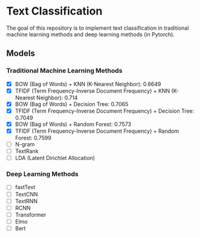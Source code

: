 # Text Classification

The goal of this repository is to implement text classification in traditional machine learning methods and deep learning methods (in Pytorch).

## Models

### Traditional Machine Learning Methods

- [x] BOW (Bag of Words) + KNN (K-Nearest Neighbor): 0.6649
- [x] TFIDF (Term Frequency-Inverse Document Frequency) + KNN (K-Nearest Neighbor): 0.714
- [x] BOW (Bag of Words) + Decision Tree: 0.7065
- [x] TFIDF (Term Frequency-Inverse Document Frequency) + Decision Tree: 0.7049
- [x] BOW (Bag of Words) + Random Forest: 0.7573
- [x] TFIDF (Term Frequency-Inverse Document Frequency) + Random Forest: 0.7599
- [ ] N-gram
- [ ] TextRank
- [ ] LDA (Latent Dirichlet Allocation)

### Deep Learning Methods

- [ ] fastText
- [ ] TextCNN
- [ ] TextRNN
- [ ] RCNN
- [ ] Transformer
- [ ] Elmo
- [ ] Bert